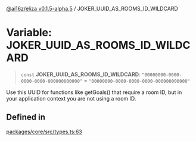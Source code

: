 [@ai16z/eliza v0.1.5-alpha.5](../index.md) / JOKER\_UUID\_AS\_ROOMS\_ID\_WILDCARD

# Variable: JOKER\_UUID\_AS\_ROOMS\_ID\_WILDCARD

> `const` **JOKER\_UUID\_AS\_ROOMS\_ID\_WILDCARD**: `"00000000-0000-0000-0000-000000000000"` = `"00000000-0000-0000-0000-000000000000"`

Use this UUID for functions like getGoals() that require a room ID, but
 in your application context you are not using a room ID.

## Defined in

[packages/core/src/types.ts:63](https://github.com/roschler/eliza/blob/main/packages/core/src/types.ts#L63)
